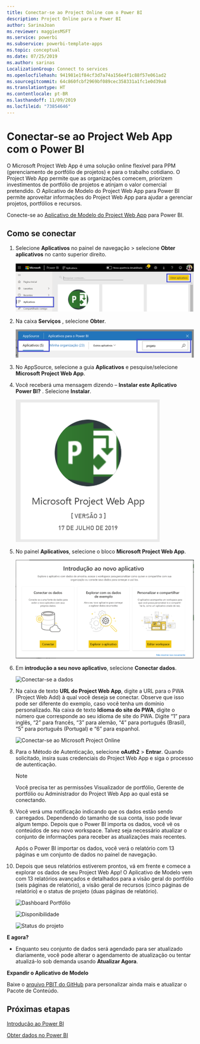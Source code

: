 ```yaml
---
title: Conectar-se ao Project Online com o Power BI
description: Project Online para o Power BI
author: SarinaJoan
ms.reviewer: maggiesMSFT
ms.service: powerbi
ms.subservice: powerbi-template-apps
ms.topic: conceptual
ms.date: 07/25/2019
ms.author: sarinas
LocalizationGroup: Connect to services
ms.openlocfilehash: 941981e1f84cf3d7a74a156e4f1c88f57e061ad2
ms.sourcegitcommit: 64c860fcbf2969bf089cec358331a1fc1e0d39a8
ms.translationtype: HT
ms.contentlocale: pt-BR
ms.lasthandoff: 11/09/2019
ms.locfileid: "73854646"
---
```

# <a name="connect-to-project-web-app-with-power-bi"></a>Conectar-se ao Project Web App com o Power BI
O Microsoft Project Web App é uma solução online flexível para PPM (gerenciamento de portfólio de projetos) e para o trabalho cotidiano. O Project Web App permite que as organizações comecem, priorizem investimentos de portfólio de projetos e atinjam o valor comercial pretendido. O Aplicativo de Modelo do Project Web App para Power BI permite aproveitar informações do Project Web App para ajudar a gerenciar projetos, portfólios e recursos.

Conecte-se ao [Aplicativo de Modelo do Project Web App](https://appsource.microsoft.com/product/power-bi/pbi_msprojectonline.pbi-microsoftprojectwebapp) para Power BI.

## <a name="how-to-connect"></a>Como se conectar

1. Selecione **Aplicativos** no painel de navegação > selecione **Obter aplicativos** no canto superior direito.

    ![Obter aplicativos](media/service-connect-to-project-online/GetApps.png)

2. Na caixa **Serviços** , selecione **Obter**.
   
   ![AppSource](media/service-connect-to-project-online/AppSource.png)
3. No AppSource, selecione a guia **Aplicativos** e pesquise/selecione **Microsoft Project Web App**.
   
4. Você receberá uma mensagem dizendo – **Instalar este Aplicativo Power BI?** . Selecione **Instalar**. 

   ![Instalar o Project Web](media/service-connect-to-project-online/ProjectTile.png)
5. No painel **Aplicativos**, selecione o bloco **Microsoft Project Web App**. 
   
   ![Microsoft Project Web App](media/service-connect-to-project-online/getstarted.png)
6. Em **introdução a seu novo aplicativo**, selecione **Conectar dados**.
   
   ![Conectar-se a dados](media/service-connect-to-project-online/mproject.png)
7. Na caixa de texto **URL do Project Web App**, digite a URL para o PWA (Project Web Add) à qual você deseja se conectar.  Observe que isso pode ser diferente do exemplo, caso você tenha um domínio personalizado. Na caixa de texto **Idioma do site do PWA**, digite o número que corresponde ao seu idioma de site do PWA. Digite “1” para inglês, “2” para francês, “3” para alemão, “4” para português (Brasil), “5” para português (Portugal) e “6” para espanhol. 
   
   ![Conectar-se ao Microsoft Project Online](media/service-connect-to-project-online/params.png)
8. Para o Método de Autenticação, selecione **oAuth2** \> **Entrar**. Quando solicitado, insira suas credenciais do Project Web App e siga o processo de autenticação.

    > [!NOTE]
    > Você precisa ter as permissões Visualizador de portfólio, Gerente de portfólio ou Administrador do Project Web App ao qual está se conectando.

9. Você verá uma notificação indicando que os dados estão sendo carregados. Dependendo do tamanho de sua conta, isso pode levar algum tempo. Depois que o Power BI importa os dados, você vê os conteúdos de seu novo workspace. Talvez seja necessário atualizar o conjunto de informações para receber as atualizações mais recentes. 

    Após o Power BI importar os dados, você verá o relatório com 13 páginas e um conjunto de dados no painel de navegação. 

10. Depois que seus relatórios estiverem prontos, vá em frente e comece a explorar os dados de seu Project Web App! O Aplicativo de Modelo vem com 13 relatórios avançados e detalhados para a visão geral do portfólio (seis páginas de relatório), a visão geral de recursos (cinco páginas de relatório) e o status de projeto (duas páginas de relatório). 

    ![Dashboard Portfólio](media/service-connect-to-project-online/report1.png)
   
    ![Disponibilidade](media/service-connect-to-project-online/report3.png)
   
    ![Status do projeto](media/service-connect-to-project-online/report2.png)

**E agora?**

* Enquanto seu conjunto de dados será agendado para ser atualizado diariamente, você pode alterar o agendamento de atualização ou tentar atualizá-lo sob demanda usando **Atualizar Agora**.

**Expandir o Aplicativo de Modelo**

Baixe o [arquivo PBIT do GitHub](https://github.com/OfficeDev/Project-Power-BI-Content-Packs) para personalizar ainda mais e atualizar o Pacote de Conteúdo.

## <a name="next-steps"></a>Próximas etapas
[Introdução ao Power BI](service-get-started.md)

[Obter dados no Power BI](service-get-data.md)

